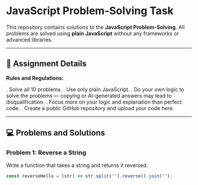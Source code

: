 # JavaScript Problem-Solving Task

This repository contains solutions to the **JavaScript Problem-Solving**. All problems are solved using **plain JavaScript** without any frameworks or advanced libraries.

---

## 📝 Assignment Details

**Rules and Regulations:**

. Solve all 10 problems.
. Use only plain JavaScript.
. Do your own logic to solve the problems — copying or AI-generated answers may lead to disqualification.
. Focus more on your logic and explanation than perfect code.
. Create a public GitHub repository and upload your code here.

---

## 💻 Problems and Solutions

### Problem 1: Reverse a String
Write a function that takes a string and returns it reversed.
```js
const reverseHello = (str) => str.split("").reverse().join("");
